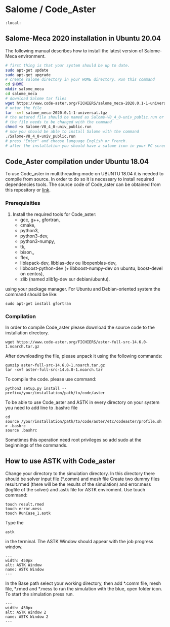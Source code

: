 # Salome / Code_Aster

```{contents} Table of Contents
:local: 
```
## Salome-Meca 2020 installation in Ubuntu 20.04

The following manual describes how to install the latest version of Salome-Meca environment.
```bash
# first thing is that your system should be up to date.
sudo apt-get update
sudo apt-get upgrade
# create salome directory in your HOME directory. Run this command
cd $HOME
mkdir salome_meca
cd salome_meca
# download Salome tar files
wget https://www.code-aster.org/FICHIERS/salome_meca-2020.0.1-1-universal.tgz
# untar the file
tar -xvf salome_meca-2020.0.1-1-universal.tgz
# the untared file should be named as Salome-V8_4_0-univ_public.run or something similar
# the file needs to be changed with the command
chmod +x Salome-V8_4_0-univ_public.run
# now you should be able to install Salome with the command
./Salome-V8_4_0-univ_public.run
# press "Enter" and choose language English or French.
# after the installation you should have a salome icon in your PC screen.
```

## Code_Aster compilation under Ubuntu 18.04
To use Code_aster in multithreading mode on UBUNTU 18.04 it is needed to compile from source. In order to do so it is necessary to install required dependencies tools. The source code of Code_aster can be obtained from this repository or [link](https://www.code-aster.org/spip.php?rubrique21).

### Prerequisities
1. Install the required tools for Code_aster:
      - gcc, g++, gfortran,
      - cmake,
      - python3,
      - python3-dev,
      - python3-numpy,
      - tk,
      - bison,,
      - flex,
      - liblapack-dev, libblas-dev ou libopenblas-dev,
      - libboost-python-dev (+ libboost-numpy-dev on ubuntu, boost-devel on centos),
      - zlib (named zlib1g-dev sur debian/ubuntu).

using your package manager. For Ubuntu and Debian-oriented system the command should be like:

```
sudo apt-get install gfortran
```
### Compilation

In order to compile Code_aster please download the source code to the installation directory.

```
wget https://www.code-aster.org/FICHIERS/aster-full-src-14.6.0-1.noarch.tar.gz
```

After downloading the file, please unpack it using the following commands:

```
gunzip aster-full-src-14.6.0-1.noarch.tar.gz
tar -xvf aster-full-src-14.6.0-1.noarch.tar
```
To compile the code. please use command:

```
python3 setup.py install --prefix=/your/installation/path/to/code/aster
```
To be able to use Code_aster and ASTK in every directory on your system you need to add line to .bashrc file

```
cd
source /your/installation/path/to/code/aster/etc/codeaster/profile.sh > .bashrc
source .bashrc
```
Sometimes this operation need root privileges so add sudo at the beginnings of the commands.

## How to use ASTK with Code_aster

Change your directory to the simulation directory. In this directory there should be solver input file (*.comm) and mesh file  Create two dummy files result.rmed (there will be the results of the simulation) and error.mess (logfile of the solver) and .astk file for ASTK enviroment. Use touch command:

```
touch result.rmed
touch error.mess
touch RunCase_1.astk
```

 Type the

```
astk
```
in the terminal. The ASTK Window should appear with the job progress window.
```{figure} ./png/first.png
---
width: 450px
alt: ASTK Window
name: ASTK Window
---
```

In the Base path select your working directory, then add *.comm file, mesh file, *.rmed and *.mess to run the simulation with the blue, open folder icon. To start the simulation press run.

```{figure} ./png/second.png
---
width: 450px
alt: ASTK Window 2
name: ASTK Window 2
---
```
